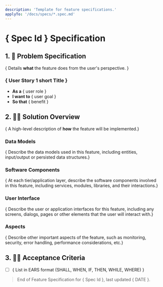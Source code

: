 ```yaml
---
description: 'Template for feature specifications.'
applyTo: '/docs/specs/*.spec.md'
---
```


# { Spec Id } Specification

## 1. 👔 Problem Specification

{ Details **what** the feature does from the user's perspective. }

### { User Story 1 short Title }

- **As a** { user role }
- **I want to** { user goal }
- **So that** { benefit }

## 2. 🧑‍💻 Solution Overview

{ A high-level description of **how** the feature will be implemented.}

### Data Models

{ Describe the data models used in this feature, including entities, input/output or persisted data structures.}

### Software Components

{ At each tier/application layer, describe the software components involved in this feature, including services, modules, libraries, and their interactions.}

### User Interface

{ Describe the user or application interfaces for this feature, including any screens, dialogs, pages or other elements that the user will interact with.}

### Aspects

{ Describe other important aspects of the feature, such as monitoring, security, error handling, performance considerations, etc.}

## 3. 🧑‍⚖️ Acceptance Criteria

- [ ] { List in EARS format (SHALL, WHEN, IF, THEN, WHILE, WHERE) }

> End of Feature Specification for { Spec Id }, last updated { DATE }.
